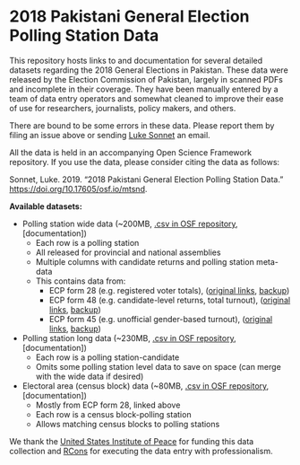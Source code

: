 
# 2018 Pakistani General Election Polling Station Data

This repository hosts links to and documentation for several detailed datasets regarding the 2018 General Elections in Pakistan. These data were released by the Election Commission of Pakistan, largely in scanned PDFs and incomplete in their coverage. They have been manually entered by a team of data entry operators and somewhat cleaned to improve their ease of use for researchers, journalists, policy makers, and others. 

There are bound to be some errors in these data. Please report them by filing an issue above or sending [Luke Sonnet](lukesonnet.com) an email.

All the data is held in an accompanying Open Science Framework repository. If you use the data, please consider citing the data as follows:

Sonnet, Luke. 2019. “2018 Pakistani General Election Polling Station Data.” https://doi.org/10.17605/osf.io/mtsnd.

**Available datasets:**

* Polling station wide data (~200MB, [.csv in OSF repository](https://osf.io/69gpn/download), [documentation])
  * Each row is a polling station
  * All released for provincial and national assemblies
  * Multiple columns with candidate returns and polling station meta-data
  * This contains data from:
    * ECP form 28 (e.g. registered voter totals), ([original links](https://www.ecp.gov.pk/frmGenericPage.aspx?PageID=3155), [backup](https://drive.google.com/drive/folders/129J6KaqN2J6wLu-ABjJUnPRAOwl0Ixrm))
    * ECP form 48 (e.g. candidate-level returns, total turnout), ([original links](https://www.ecp.gov.pk/frmGenericPage.aspx?PageID=3223), [backup](https://drive.google.com/drive/folders/1mO-Wz6PvEA0QojpQm_4J9FNg0pkBKmEl))
    * ECP form 45 (e.g. unofficial gender-based turnout), ([original links](https://www.ecp.gov.pk/frmGenericPage.aspx?PageID=3223), [backup](https://drive.google.com/drive/folders/1mO-Wz6PvEA0QojpQm_4J9FNg0pkBKmEl))
* Polling station long data (~230MB, [.csv in OSF repository](https://osf.io/2sdzg/download), [documentation])
  * Each row is a polling station-candidate
  * Omits some polling station level data to save on space (can merge with the wide data if desired)
* Electoral area (census block) data (~80MB, [.csv in OSF repository](https://osf.io/kmfh6/download), [documentation])
  * Mostly from ECP form 28, linked above
  * Each row is a census block-polling station
  * Allows matching census blocks to polling stations

We thank the [United States Institute of Peace](https://www.usip.org/) for funding this data collection and [RCons](https://www.rcons.org/rconsnew/) for executing the data entry with professionalism.
